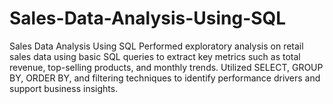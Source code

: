 # Sales-Data-Analysis-Using-SQL
Sales Data Analysis Using SQL Performed exploratory analysis on retail sales data using basic SQL queries to extract key metrics such as total revenue, top-selling products, and monthly trends. Utilized SELECT, GROUP BY, ORDER BY, and filtering techniques to identify performance drivers and support business insights.
